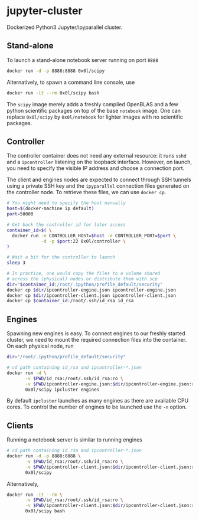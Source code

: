 jupyter-cluster
===============

Dockerized Python3 Jupyter/ipyparallel cluster.

Stand-alone
-----------

To launch a stand-alone notebook server running on port `8888`

```sh
docker run -d -p 8888:8888 0x0l/scipy
```

Alternatively, to spawn a command line console, use

```sh
docker run -it --rm 0x0l/scipy bash
```

The `scipy` image merely adds a freshly compiled OpenBLAS and a few python scientific packages on top of the base `notebook` image. One can replace `0x0l/scipy` by `0x0l/notebook` for lighter images with no scientific packages.

Controller
----------

The controller container does not need any external resource: it runs `sshd` and a `ipcontroller` listening on the loopback interface. However, on launch, you need to specify the visible IP address and choose a connection port.

The client and engines nodes are expected to connect through SSH tunnels using a private SSH key and the `ipyparallel` connection files generated on the controller node. To retrieve these files, we can use `docker cp`.

```sh
# You might need to specify the host manually
host=$(docker-machine ip default)
port=50000

# Get back the controller id for later access
container_id=$( \
  docker run -e CONTROLLER_HOST=$host -e CONTROLLER_PORT=$port \
             -d -p $port:22 0x0l/controller \
)

# Wait a bit for the controller to launch
sleep 3

# In practice, one would copy the files to a volume shared
# across the (physical) nodes or distribute them with scp
dir="$container_id:/root/.ipython/profile_default/security"
docker cp $dir/ipcontroller-engine.json ipcontroller-engine.json
docker cp $dir/ipcontroller-client.json ipcontroller-client.json
docker cp $container_id:/root/.ssh/id_rsa id_rsa
```

Engines
-------

Spawning new engines is easy. To connect engines to our freshly started cluster, we need to mount the required connection files into the container. On each physical node, run

```sh
dir="/root/.ipython/profile_default/security"

# cd path containing id_rsa and ipcontroller-*.json
docker run -d \
       -v $PWD/id_rsa:/root/.ssh/id_rsa:ro \
       -v $PWD/ipcontroller-engine.json:$dir/ipcontroller-engine.json:ro \
       0x0l/scipy ipcluster engines
```

By default `ipcluster` launches as many engines as there are available CPU cores. To control the number of engines to be launched use the `-n` option.

Clients
-------

Running a notebook server is similar to running engines

```sh
# cd path containing id_rsa and ipcontroller-*.json
docker run -d -p 8888:8888 \
       -v $PWD/id_rsa:/root/.ssh/id_rsa:ro \
       -v $PWD/ipcontroller-client.json:$dir/ipcontroller-client.json:ro \
       0x0l/scipy
```

Alternatively,

```sh
docker run -it --rm \
       -v $PWD/id_rsa:/root/.ssh/id_rsa:ro \
       -v $PWD/ipcontroller-client.json:$dir/ipcontroller-client.json:ro \
       0x0l/scipy bash
```
